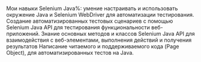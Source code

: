 #
Мои навыки Selenium Java%: умение настраивать и использовать окружение Java и Selenium WebDriver для автоматизации тестирования. Создание автоматизированных тестовых сценариев с помощью Selenium Java API для тестирования функциональности веб-приложений. Знание основных методов и классов Selenium Java API для взаимодействия с веб-элементами, выполнения действий и получения результатов
Написание читаемого и поддерживаемого кода (Page Object), для автоматизированных тестов на Java.
